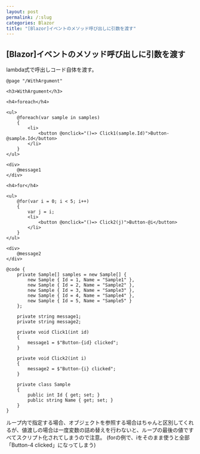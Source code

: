 ```yaml
---
layout: post
permalink: /:slug
categories: Blazor
title: "[Blazor]イベントのメソッド呼び出しに引数を渡す"
---
```


## [Blazor]イベントのメソッド呼び出しに引数を渡す

lambda式で呼出しコード自体を渡す。

```razor
@page "/WithArgument"

<h3>WithArgument</h3>

<h4>foreach</h4>

<ul>
    @foreach(var sample in samples)
    {
        <li>
            <button @onclick="()=> Click1(sample.Id)">Button-@sample.Id</button>
        </li>    
    }
</ul>

<div>
    @message1
</div>

<h4>for</h4>

<ul>
    @for(var i = 0; i < 5; i++)
    {
        var j = i;
        <li>
            <button @onclick="()=> Click2(j)">Button-@i</button>
        </li>    
    }
</ul>

<div>
    @message2
</div>

@code {
    private Sample[] samples = new Sample[] {
        new Sample { Id = 1, Name = "Sample1" },
        new Sample { Id = 2, Name = "Sample2" },
        new Sample { Id = 3, Name = "Sample3" },
        new Sample { Id = 4, Name = "Sample4" },
        new Sample { Id = 5, Name = "Sample5" }
    };

    private string message1;
    private string message2;

    private void Click1(int id)
    {
        message1 = $"Button-{id} clicked";
    }

    private void Click2(int i)
    {
        message2 = $"Button-{i} clicked";
    }

    private class Sample
    {
        public int Id { get; set; }
        public string Name { get; set; }
    }
}
```

ループ内で指定する場合、オブジェクトを参照する場合はちゃんと区別してくれるが、値渡しの場合は一度変数の詰め替えを行わないと、ループの最後の値ですべてスクリプト化されてしまうので注意。
(forの例で、iをそのまま使うと全部「Button-4 clicked」になってしまう)